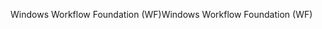 <span data-ttu-id="6b2e0-101">Windows Workflow Foundation (WF)</span><span class="sxs-lookup"><span data-stu-id="6b2e0-101">Windows Workflow Foundation (WF)</span></span>